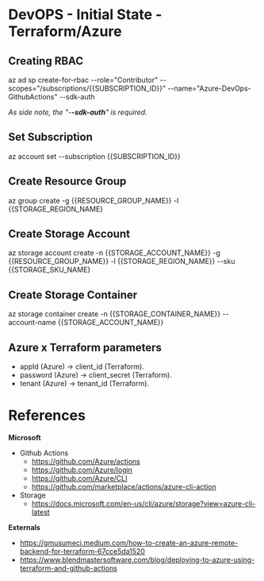 # DevOPS - Initial State - Terraform/Azure

## Creating RBAC

az ad sp create-for-rbac --role="Contributor" --scopes="/subscriptions/{{SUBSCRIPTION_ID}}" --name="Azure-DevOps-GithubActions" --sdk-auth

*As side note, the "-**-sdk-auth**" is required.*

## Set Subscription
az account set --subscription {{SUBSCRIPTION_ID}}

## Create Resource Group
az group create -g {{RESOURCE_GROUP_NAME}} -l {{STORAGE_REGION_NAME}

## Create Storage Account 
az storage account create -n {{STORAGE_ACCOUNT_NAME}} -g {{RESOURCE_GROUP_NAME}} -l {{STORAGE_REGION_NAME}} --sku {{STORAGE_SKU_NAME}

## Create Storage Container
az storage container create -n {{STORAGE_CONTAINER_NAME}} --account-name {{STORAGE_ACCOUNT_NAME}}

## Azure x Terraform parameters

- appId (Azure) → client_id (Terraform).
- password (Azure) → client_secret (Terraform).
- tenant (Azure) → tenant_id (Terraform).

# References

**Microsoft**

- Github Actions
  - https://github.com/Azure/actions
  - https://github.com/Azure/login
  - https://github.com/Azure/CLI
  - https://github.com/marketplace/actions/azure-cli-action
- Storage
  - https://docs.microsoft.com/en-us/cli/azure/storage?view=azure-cli-latest

**Externals**

- https://gmusumeci.medium.com/how-to-create-an-azure-remote-backend-for-terraform-67cce5da1520
- https://www.blendmastersoftware.com/blog/deploying-to-azure-using-terraform-and-github-actions